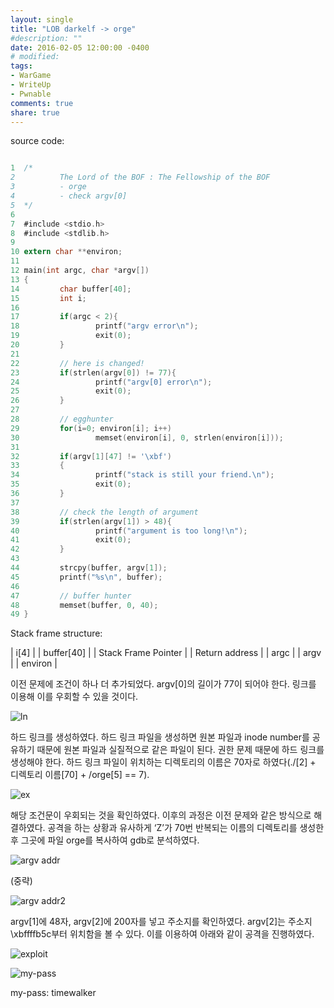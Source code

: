 ```yaml
---
layout: single
title: "LOB darkelf -> orge"
#description: ""
date: 2016-02-05 12:00:00 -0400
# modified: 
tags: 
- WarGame
- WriteUp
- Pwnable
comments: true
share: true
---
```


source code:

```c

1  ﻿/*
2          The Lord of the BOF : The Fellowship of the BOF
3          - orge
4          - check argv[0]
5  */
6  
7  #include <stdio.h>
8  #include <stdlib.h>
9  
10 extern char **environ;
11 
12 main(int argc, char *argv[])
13 {
14         char buffer[40];
15         int i;
16 
17         if(argc < 2){
18                 printf("argv error\n");
19                 exit(0);
20         }
21 
22         // here is changed!
23         if(strlen(argv[0]) != 77){
24                 printf("argv[0] error\n");
25                 exit(0);
26         }
27 
28         // egghunter
29         for(i=0; environ[i]; i++)
30                 memset(environ[i], 0, strlen(environ[i]));
31 
32         if(argv[1][47] != '\xbf')
33         {
34                 printf("stack is still your friend.\n");
35                 exit(0);
36         }
37 
38         // check the length of argument
39         if(strlen(argv[1]) > 48){
40                 printf("argument is too long!\n");
41                 exit(0);
42         }
43 
44         strcpy(buffer, argv[1]);
45         printf("%s\n", buffer);
46 
47         // buffer hunter
48         memset(buffer, 0, 40);
49 }

```

Stack frame structure:

| i[4] |
| buffer[40] |
| Stack Frame Pointer |
| Return address |
| argc |
| argv |
| environ |

이전 문제에 조건이 하나 더 추가되었다. argv[0]의 길이가 77이 되어야 한다. 링크를 이용해 이를 우회할 수 있을 것이다.

![ln]({{site.url}}{{site.baseurl}}/assets/images/2016-02-05-LOB-07/0.png)

하드 링크를 생성하였다. 하드 링크 파일을 생성하면 원본 파일과 inode number를 공유하기 때문에 원본 파일과 실질적으로 같은 파일이 된다. 권한 문제 때문에 하드 링크를 생성해야 한다. 하드 링크 파일이 위치하는 디렉토리의 이름은 70자로 하였다(./[2] + 디렉토리 이름[70] + /orge[5] == 7).

![ex]({{site.url}}{{site.baseurl}}/assets/images/2016-02-05-LOB-07/1.png)

해당 조건문이 우회되는 것을 확인하였다. 이후의 과정은 이전 문제와 같은 방식으로 해결하였다. 공격을 하는 상황과 유사하게 ‘Z’가 70번 반복되는 이름의 디렉토리를 생성한 후 그곳에 파일 orge를 복사하여 gdb로 분석하였다.

![argv addr]({{site.url}}{{site.baseurl}}/assets/images/2016-02-05-LOB-07/2.png)

(중략)

![argv addr2]({{site.url}}{{site.baseurl}}/assets/images/2016-02-05-LOB-07/3.png)

argv[1]에 48자, argv[2]에 200자를 넣고 주소지를 확인하였다. argv[2]는 주소지\xbffffb5c부터 위치함을 볼 수 있다. 이를 이용하여 아래와 같이 공격을 진행하였다.

![exploit]({{site.url}}{{site.baseurl}}/assets/images/2016-02-05-LOB-07/4.png)

![my-pass]({{site.url}}{{site.baseurl}}/assets/images/2016-02-05-LOB-07/5.png)

my-pass: timewalker